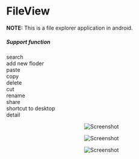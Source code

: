 FileView
========

**NOTE:** This is a file explorer application in android.

<h5 id="function">Support function</h5>

  search  
  add new floder  
  paste  
  copy  
  delete  
  cut  
  rename  
  share  
  shortcut to desktop  
  detail  


<p align="center">
  <img src="https://u44g9a.bn1.livefilestore.com/y2mOByAInCVnKYwg98gMeOV69HXjHO5wG_ohTO6zYN8qzYWGSrdCSqfOKc3NiyCBcWvINeBDFyvqy8YpgoNDhbemjgw1-guMDFfmjml5lKmyY4/device-2014-09-16-090128.png?download&psid=1" alt="Screenshot"/>
</p>

<p align="center">
  <img src="https://u44e9a.bn1.livefilestore.com/y2mCG1sAL31RdMhvHCGhZJ5aZ5ePxvcJJJLULOoOlI-6SY4v8fIbz0wp-EwrEg3ZTzfiT7A53V6zcSMozGayN3jdTAuKIY_pSIChPzDumWqvmA/device-2014-09-16-090148.png?download&psid=1" alt="Screenshot"/>
</p>

<p align="center">
  <img src="https://u44f9a.bn1.livefilestore.com/y2miO3raUJCrRnKLdnfNofj0eT7Slwqw1vUIHUmJK5suVbR2b_X8RhjKjRFJ3pcexS3Fq8AQffUhjmAmEfTUv40F0vKEaag8TrKR0TerClmkYA/device-2014-09-16-090215.png?download&psid=1" alt="Screenshot"/>
</p>
